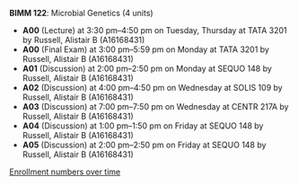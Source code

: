 **BIMM 122**: Microbial Genetics (4 units)

- **A00** (Lecture) at 3:30 pm–4:50 pm on Tuesday, Thursday at TATA 3201 by Russell, Alistair B (A16168431)
- **A00** (Final Exam) at 3:00 pm–5:59 pm on Monday at TATA 3201 by Russell, Alistair B (A16168431)
- **A01** (Discussion) at 2:00 pm–2:50 pm on Monday at SEQUO 148 by Russell, Alistair B (A16168431)
- **A02** (Discussion) at 4:00 pm–4:50 pm on Wednesday at SOLIS 109 by Russell, Alistair B (A16168431)
- **A03** (Discussion) at 7:00 pm–7:50 pm on Wednesday at CENTR 217A by Russell, Alistair B (A16168431)
- **A04** (Discussion) at 1:00 pm–1:50 pm on Friday at SEQUO 148 by Russell, Alistair B (A16168431)
- **A05** (Discussion) at 2:00 pm–2:50 pm on Friday at SEQUO 148 by Russell, Alistair B (A16168431)

[Enrollment numbers over time](./BIMM122.tsv)
